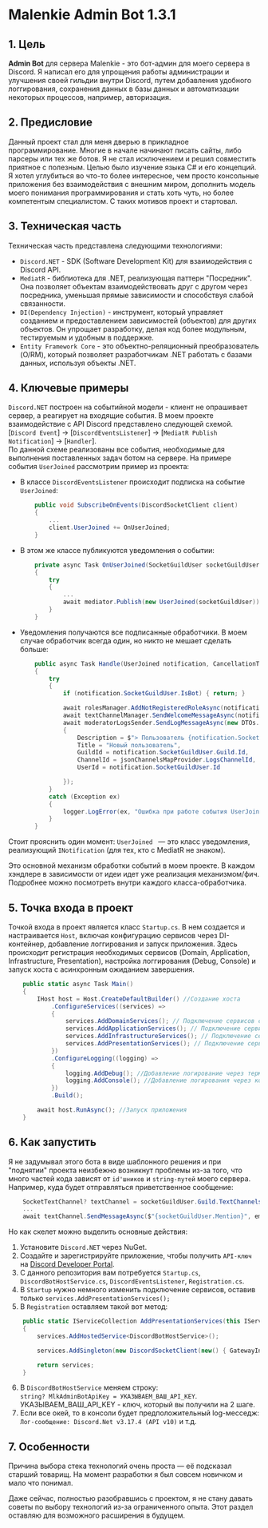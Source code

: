 ﻿# Malenkie Admin Bot 1.3.1
## 1. Цель 
**Admin Bot** для сервера Malenkie - это бот-админ для моего сервера в Discord. Я написал его для упрощения работы администрации и улучшения своей гильдии внутри Discord, путем добавления удобного логгирования, сохранения данных в базы данных и автоматизации некоторых процессов, например, авторизация.

## 2. Предисловие
Данный проект стал для меня дверью в прикладное программирование. Многие в начале начинают писать сайты, либо парсеры или тех же ботов. Я не стал исключением и решил совместить приятное с полезным. Целью было изучение языка С# и его концепций. Я хотел углубиться во что-то более интересное, чем просто консольные приложения без взаимодействия с внешним миром, дополнить модель моего понимания программирования и стать хоть чуть, но более компетентым специалистом. С таких мотивов проект и стартовал.

## 3. Техническая часть
Техническая часть представлена следующими технологиями:
- `Discord.NET` - SDK (Software Development Kit) для взаимодействия с Discord API.
- `MediatR` - библиотека для .NET, реализующая паттерн "Посредник". Она позволяет объектам взаимодействовать друг с другом через посредника, уменьшая прямые зависимости и способствуя слабой связанности.
- `DI(Dependency Injection)` - инструмент, который управляет созданием и предоставлением зависимостей (объектов) для других объектов. Он упрощает разработку, делая код более модульным, тестируемым и удобным в поддержке.
- `Entity Framework Core` - это объектно-реляционный преобразователь (O/RM), который позволяет разработчикам .NET работать с базами данных, используя объекты .NET.

## 4. Ключевые примеры 
`Discord.NET` построен на событийной модели - клиент не опрашивает сервер, а реагирует на входящие события. В моем проекте взаимодействие с API Discord представлено следующей схемой. 
<br> [`Discord Event`] → [`DiscordEventsListener`] → [`MediatR Publish Notification`] → [`Handler`].
<br> По данной схеме реализованы все события, необходимые для выполнения поставленных задач ботом на сервере. 
На примере события `UserJoined` рассмотрим пример из проекта:
- В классе `DiscordEventsListener` происходит подписка на событие `UserJoined`:<br>
	
    ```csharp
        public void SubscribeOnEvents(DiscordSocketClient client)
        {
            ...
            client.UserJoined += OnUserJoined;
        }
    ```
- В этом же классе публикуются уведомления о событии:
    ```csharp
        private async Task OnUserJoined(SocketGuildUser socketGuildUser)
        {
            try
            {
                ...
                await mediator.Publish(new UserJoined(socketGuildUser));
            }
        }
    ```
- Уведомления получаются все подписанные обработчики. В моем случае обработчик всегда один, но никто не мешает сделать больше:

    ```csharp
        public async Task Handle(UserJoined notification, CancellationToken cancellationToken)
        {
            try
            {
                if (notification.SocketGuildUser.IsBot) { return; }

                await rolesManager.AddNotRegisteredRoleAsync(notification.SocketGuildUser);
                await textChannelManager.SendWelcomeMessageAsync(notification.SocketGuildUser);
                await moderatorLogsSender.SendLogMessageAsync(new DTOs.LogMessageDto
                {
                    Description = $"> Пользователь {notification.SocketGuildUser.Mention} присоединился к серверу",
                    Title = "Новый пользователь",
                    GuildId = notification.SocketGuildUser.Guild.Id,
                    ChannelId = jsonChannelsMapProvider.LogsChannelId,
                    UserId = notification.SocketGuildUser.Id

                });
            }
            catch (Exception ex)
            {
                logger.LogError(ex, "Ошибка при работе события UserJoinedHandler");
            }
        }
    ```
Стоит прояснить один момент: `UserJoined ` — это класс уведомления, реализующий `INotification` (для тех, кто с MediatR не знаком).

Это основной механизм обработки событий в моем проекте. 
В каждом хэндлере в зависимости от идеи идет уже реализация механизмом/фич. 
Подробнее можно посмотреть внутри каждого класса-обработчика.

## 5. Точка входа в проект
Точкой входа в проект является класс `Startup.cs`. 
В нем создается и настраивается `Host`, включая конфигурацию сервисов через DI-контейнер, добавление логгирования и запуск приложения. 
Здесь происходит регистрация необходимых сервисов (Domain, Application, Infrastructure, Presentation), настройка логгирования (Debug, Console) и запуск хоста с асинхронным ожиданием завершения.

```csharp
    public static async Task Main()
    {
        IHost host = Host.CreateDefaultBuilder() //Создание хоста
            .ConfigureServices((services) =>
            {
                services.AddDomainServices(); // Подключение сервисов слоя Domain
                services.AddApplicationServices(); // Подключение сервисов слоя Application
                services.AddInfrastructureServices(); // Подключение сервисов слоя Infrastructure
                services.AddPresentationServices(); // Подключение сервисов слоя Presentation
            })
            .ConfigureLogging((logging) =>
            {
                logging.AddDebug(); //Добавление логирование через терминал
                logging.AddConsole(); //Добавление логирования через консоль
            })
            .Build();

        await host.RunAsync(); //Запуск приложения
    }
```
## 6. Как запустить 
Я не задумывал этого бота в виде шаблонного решения и при "поднятии" проекта неизбежно возникнут проблемы
из-за того, что много частей кода зависят от `id'шников` и `string-путей` моего сервера. Например, куда будет отправляться приветственное сообщение: 

```csharp 
    SocketTextChannel? textChannel = socketGuildUser.Guild.TextChannels.FirstOrDefault(x => x.Id == jsonChannelsMapProvider.StartingChannelId);
    ...
    await textChannel.SendMessageAsync($"{socketGuildUser.Mention}", embed: embedMessage, components: MessageComponentsExtension.GetServerHubLinkButton(jsonChannelsMapProvider.HubChannelHttps));
```
Но как скелет можно выделить основные действия:
1. Установите `Discord.NET` через NuGet.
2. Создайте и зарегистрируйте приложение, чтобы получить `API-ключ` на [Discord Developer Portal](https://discord.com/developers/applications). 
3. С данного репозитория вам потребуется `Startup.cs`, `DiscordBotHostService.cs`, `DiscordEventsListener`, `Registration.cs`.
4. В `Startup` нужно немного изменить подключение сервисов, оставив только `services.AddPresentationServices();`
5. В `Registration` оставляем такой вот метод: 

```csharp 
    public static IServiceCollection AddPresentationServices(this IServiceCollection services)
    {
        services.AddHostedService<DiscordBotHostService>();

        services.AddSingleton(new DiscordSocketClient(new() { GatewayIntents = GatewayIntents.All})); //GatewayIntents.All - всевозможные события Discord.NET

        return services;
    }
```
6. В `DiscordBotHostService` меняем строку:<br> `string? MlkAdminBotApiKey = УКАЗЫВАЕМ_ВАШ_API_KEY`. УКАЗЫВАЕМ_ВАШ_API_KEY - ключ, который вы получили на 2 шаге.
7. Если все окей, то в консоли будет предположительный log-месседж:
`Лог-сообщение: Discord.Net v3.17.4 (API v10)` и т.д.

## 7. Особенности 
Причина выбора стека технологий очень проста — её подсказал старший товарищ. 
На момент разработки я был совсем новичком и мало что понимал. 

Даже сейчас, полностью разобравшись с проектом, я не стану давать советы по выбору технологий из-за ограниченного опыта. Этот раздел оставляю для возможного расширения в будущем.

